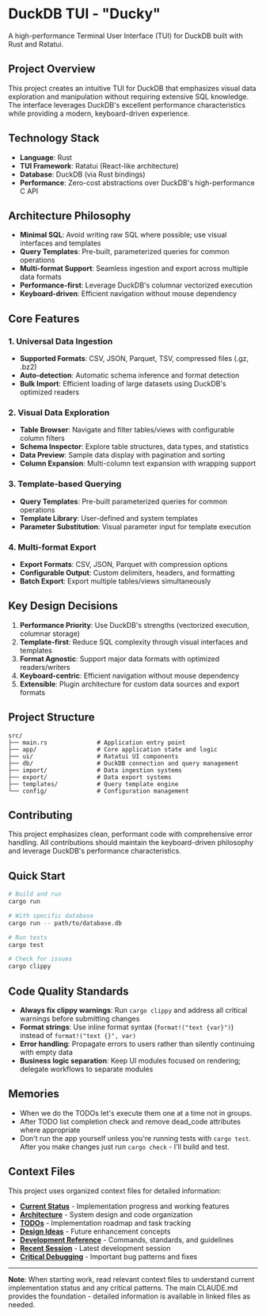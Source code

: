 # DuckDB TUI - "Ducky"

A high-performance Terminal User Interface (TUI) for DuckDB built with Rust and Ratatui.

## Project Overview

This project creates an intuitive TUI for DuckDB that emphasizes visual data exploration and manipulation without requiring extensive SQL knowledge. The interface leverages DuckDB's excellent performance characteristics while providing a modern, keyboard-driven experience.

## Technology Stack

- **Language**: Rust
- **TUI Framework**: Ratatui (React-like architecture)
- **Database**: DuckDB (via Rust bindings)
- **Performance**: Zero-cost abstractions over DuckDB's high-performance C API

## Architecture Philosophy

- **Minimal SQL**: Avoid writing raw SQL where possible; use visual interfaces and templates
- **Query Templates**: Pre-built, parameterized queries for common operations
- **Multi-format Support**: Seamless ingestion and export across multiple data formats
- **Performance-first**: Leverage DuckDB's columnar vectorized execution
- **Keyboard-driven**: Efficient navigation without mouse dependency

## Core Features

### 1. Universal Data Ingestion
- **Supported Formats**: CSV, JSON, Parquet, TSV, compressed files (.gz, .bz2)
- **Auto-detection**: Automatic schema inference and format detection
- **Bulk Import**: Efficient loading of large datasets using DuckDB's optimized readers

### 2. Visual Data Exploration
- **Table Browser**: Navigate and filter tables/views with configurable column filters
- **Schema Inspector**: Explore table structures, data types, and statistics
- **Data Preview**: Sample data display with pagination and sorting
- **Column Expansion**: Multi-column text expansion with wrapping support

### 3. Template-based Querying
- **Query Templates**: Pre-built parameterized queries for common operations
- **Template Library**: User-defined and system templates
- **Parameter Substitution**: Visual parameter input for template execution

### 4. Multi-format Export
- **Export Formats**: CSV, JSON, Parquet with compression options
- **Configurable Output**: Custom delimiters, headers, and formatting
- **Batch Export**: Export multiple tables/views simultaneously

## Key Design Decisions

1. **Performance Priority**: Use DuckDB's strengths (vectorized execution, columnar storage)
2. **Template-first**: Reduce SQL complexity through visual interfaces and templates
3. **Format Agnostic**: Support major data formats with optimized readers/writers
4. **Keyboard-centric**: Efficient navigation without mouse dependency
5. **Extensible**: Plugin architecture for custom data sources and export formats

## Project Structure

```
src/
├── main.rs              # Application entry point
├── app/                 # Core application state and logic
├── ui/                  # Ratatui UI components
├── db/                  # DuckDB connection and query management
├── import/              # Data ingestion systems
├── export/              # Data export systems
├── templates/           # Query template engine
└── config/              # Configuration management
```

## Contributing

This project emphasizes clean, performant code with comprehensive error handling. All contributions should maintain the keyboard-driven philosophy and leverage DuckDB's performance characteristics.

## Quick Start

```bash
# Build and run
cargo run

# With specific database
cargo run -- path/to/database.db

# Run tests
cargo test

# Check for issues
cargo clippy
```

## Code Quality Standards
- **Always fix clippy warnings**: Run `cargo clippy` and address all critical warnings before submitting changes
- **Format strings**: Use inline format syntax (`format!("text {var}")`) instead of `format!("text {}", var)`
- **Error handling**: Propagate errors to users rather than silently continuing with empty data
- **Business logic separation**: Keep UI modules focused on rendering; delegate workflows to separate modules

## Memories
- When we do the TODOs let's execute them one at a time not in groups.
- After TODO list completion check and remove dead_code attributes where appropriate
- Don't run the app yourself unless you're running tests with `cargo test`. After you make changes just run `cargo check` - I'll build and test.

## Context Files

This project uses organized context files for detailed information:

- **[Current Status](.claude/context/current_status.md)** - Implementation progress and working features
- **[Architecture](.claude/context/architecture.md)** - System design and code organization
- **[TODOs](.claude/todos/roadmap.md)** - Implementation roadmap and task tracking
- **[Design Ideas](.claude/todos/design_ideas.md)** - Future enhancement concepts
- **[Development Reference](.claude/reference/development.md)** - Commands, standards, and guidelines
- **[Recent Session](.claude/sessions/2025-07-12_column_expansion.md)** - Latest development session
- **[Critical Debugging](.claude/debugging/critical_patterns.md)** - Important bug patterns and fixes

---

**Note**: When starting work, read relevant context files to understand current implementation status and any critical patterns. The main CLAUDE.md provides the foundation - detailed information is available in linked files as needed.
